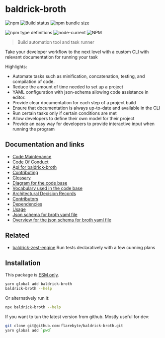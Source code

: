 # baldrick-broth

![npm](https://img.shields.io/npm/v/baldrick-broth) ![Build
status](https://github.com/flarebyte/baldrick-broth/actions/workflows/main.yml/badge.svg)
![npm bundle size](https://img.shields.io/bundlephobia/min/baldrick-broth)

![npm type definitions](https://img.shields.io/npm/types/baldrick-broth)
![node-current](https://img.shields.io/node/v/baldrick-broth)
![NPM](https://img.shields.io/npm/l/baldrick-broth)

> Build automation tool and task runner

Take your developer workflow to the next level with a custom CLI with
relevant documentation for running your task

Highlights:

-   Automate tasks such as minification, concatenation, testing, and
    compilation of code.
-   Reduce the amount of time needed to set up a project
-   YAML configuration with json-schema allowing code assistance in editor.
-   Provide clear documentation for each step of a project build
-   Ensure that documentation is always up-to-date and available in the CLI
-   Run certain tasks only if certain conditions are met
-   Allow developers to define their own model for their project
-   Provide an easy way for developers to provide interactive input when
    running the program

## Documentation and links

-   [Code Maintenance](MAINTENANCE.md)
-   [Code Of Conduct](CODE_OF_CONDUCT.md)
-   [Api for baldrick-broth](API.md)
-   [Contributing](CONTRIBUTING.md)
-   [Glossary](GLOSSARY.md)
-   [Diagram for the code base](INTERNAL.md)
-   [Vocabulary used in the code base](CODE_VOCABULARY.md)
-   [Architectural Decision Records](DECISIONS.md)
-   [Contributors](https://github.com/flarebyte/baldrick-broth/graphs/contributors)
-   [Dependencies](https://github.com/flarebyte/baldrick-broth/network/dependencies)
-   [Usage](USAGE.md)
-   [Json schema for broth yaml
    file](spec/snapshots/build-model/get-schema--schema.json)
-   [Overview for the json schema for broth yaml file](SCHEMA.md)

## Related

-   [baldrick-zest-engine](https://github.com/flarebyte/baldrick-zest-engine)
    Run tests declaratively with a few cunning plans

## Installation

This package is [ESM
only](https://blog.sindresorhus.com/get-ready-for-esm-aa53530b3f77).

```bash
yarn global add baldrick-broth
baldrick-broth --help
```

Or alternatively run it:

```bash
npx baldrick-broth --help
```

If you want to tun the latest version from github. Mostly useful for dev:

```bash
git clone git@github.com:flarebyte/baldrick-broth.git
yarn global add `pwd`
```
